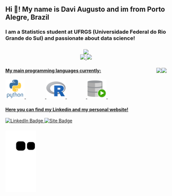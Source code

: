 <h2 align="left">Hi 👋! My name is Davi Augusto and im from Porto Alegre, Brazil</h2>

### I am a Statistics student at UFRGS (Universidade Federal do Rio Grande do Sul) and passionate about data science!

###
<div align="center">
  <img align="center" height="150" src="https://media1.tenor.com/m/u6LXOuXGKlEAAAAC/computing-confused.gif"/>
</div>

<div align="center">
  <a href="https://github.com/davi-dokasi">
  <img loading="lazy" height="180em" src="https://github-readme-stats.vercel.app/api/top-langs/?username=davi-dokasi&layout=compact&langs_count=7&theme=dracula"/>
  <img loading="lazy" height="180em" src="https://github-readme-stats.vercel.app/api?username=davi-dokasi&show_icons=true&theme=dracula&include_all_commits=true&count_private=true"/>
</div>

###

<img align="right" height="150" src="https://media1.tenor.com/m/V71SmWqyYHkAAAAC/kermit-freaking.gif"/>
<img align="right" height="150" src="https://media.tenor.com/80EXmSbQc2MAAAAM/andre-braugher-statistics-is-so-beautiful.gif"/>


###

#### My main programming languages currently:
<div align="left">
  <img src="https://raw.githubusercontent.com/devicons/devicon/6910f0503efdd315c8f9b858234310c06e04d9c0/icons/python/python-original-wordmark.svg" height="60" alt="javascript logo"  />
  <img width="60" />
  <img src="https://raw.githubusercontent.com/devicons/devicon/6910f0503efdd315c8f9b858234310c06e04d9c0/icons/r/r-original.svg" height="60" alt="typescript logo"  />
  <img width="60" />
  <img src="https://raw.githubusercontent.com/devicons/devicon/6910f0503efdd315c8f9b858234310c06e04d9c0/icons/sqldeveloper/sqldeveloper-original.svg" height="60" alt="typescript logo"  />
  <img width="60" />
</div>

###

#### Here you can find my Linkedin and my personal website!
<div id="links" align="left">
  <a href="https://www.linkedin.com/in/davi-augusto-silva/">
    <img src="https://img.shields.io/badge/LinkedIn-blue?style=for-the-badge&logo=linkedin&logoColor=white" alt="LinkedIn Badge"/>
  </a>
  <a href="https://daviafsilva.netlify.app//">
    <img src="https://img.shields.io/badge/Site-Pessoal-Meu?style=for-the-badge&logo=aiqfome&logoColor=Green&logoSize=auto&labelColor=Green&color=White" alt="Site Badge"/>
  </a>
</div>

###

![Snake animation](https://github.com/davi-dokasi/davi-dokasi/blob/output/github-contribution-grid-snake.svg)

###
